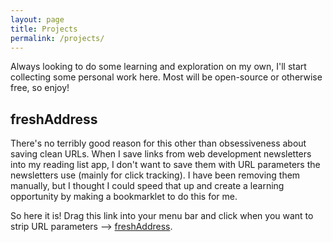 ```yaml
---
layout: page
title: Projects
permalink: /projects/
---
```


Always looking to do some learning and exploration on my own, I'll start collecting some personal work here. Most will be open-source or otherwise free, so enjoy!

## <a name="freshaddress"></a>freshAddress
There's no terribly good reason for this other than obsessiveness about saving clean URLs. When I save links from web development newsletters into my reading list app, I don't want to save them with URL parameters the newsletters use (mainly for click tracking). I have been removing them manually, but I thought I could speed that up and create a learning opportunity by making a bookmarklet to do this for me.

So here it is! Drag this link into your menu bar and click when you want to strip URL parameters --> <a title="freshAddress" href="javascript:(function(){ var u = document.location.href; u = u.substring(0, u.indexOf('?')); window.location.href = u; })()" >freshAddress</a>.
